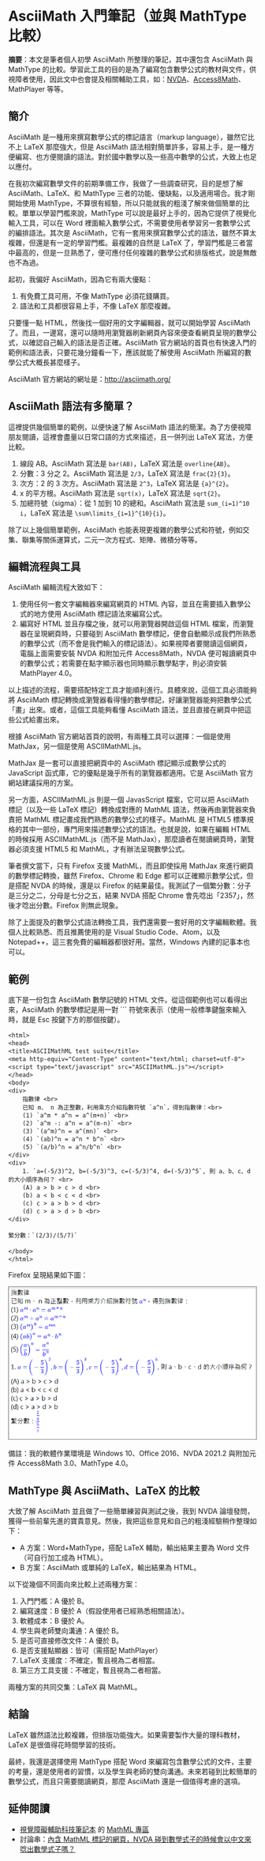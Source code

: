 # AsciiMath 入門筆記（並與 MathType 比較）

**摘要**：本文是筆者個人初學 AsciiMath 所整理的筆記，其中還包含 AsciiMath 與 MathType 的比較。學習此工具的目的是為了編寫包含數學公式的教材與文件，供視障者使用，因此文中也會提及相關輔助工具，如：[NVDA](https://www.nvaccess.org/)、[Access8Math](https://addons.nvda-project.org/addons/access8math.en.html)、MathPlayer 等等。

## 簡介

AsciiMath 是一種用來撰寫數學公式的標記語言（markup language），雖然它比不上 LaTeX 那麼強大，但是 AsciiMath 語法相對簡單許多，容易上手，是一種方便編寫、也方便閱讀的語法。對於國中數學以及一些高中數學的公式，大致上也足以應付。

在我初次編寫數學文件的前期準備工作，我做了一些調查研究，目的是想了解 AsciiMath、LaTeX、和 MathType 三者的功能、優缺點，以及適用場合。我才剛開始使用 MathType，不算很有經驗，所以只能就我的粗淺了解來做個簡單的比較。單單以學習門檻來說，MathType 可以說是最好上手的，因為它提供了視覺化輸入工具，可以在 Word 裡面輸入數學公式，不需要使用者學習另一套數學公式的編排語法。其次是 AsciiMath，它有一套用來撰寫數學公式的語法，雖然不算太複雜，但還是有一定的學習門檻。最複雜的自然是 LaTeX 了，學習門檻是三者當中最高的，但是一旦熟悉了，便可應付任何複雜的數學公式和排版格式，說是無敵也不為過。

起初，我偏好 AsciiMath，因為它有兩大優點：

1. 有免費工具可用，不像 MathType 必須花錢購買。
2. 語法和工具都很容易上手，不像 LaTeX 那麼複雜。

只要懂一點 HTML，然後找一個好用的文字編輯器，就可以開始學習 AsciiMath 了。而且，一邊寫，還可以隨時用瀏覽器刷新網頁內容來便查看網頁呈現的數學公式，以確認自己輸入的語法是否正確。AsciiMath 官方網站的首頁也有快速入門的範例和語法表，只要花幾分鐘看一下，應該就能了解使用 AsciiMath 所編寫的數學公式大概長甚麼樣子。

AsciiMath 官方網站的網址是：http://asciimath.org/

## AsciiMath 語法有多簡單？

這裡提供幾個簡單的範例，以便快速了解 AsciiMath 語法的簡潔。為了方便視障朋友閱讀，這裡會盡量以日常口語的方式來描述，且一併列出 LaTeX 寫法，方便比較。

1. 線段 AB。AsciiMath 寫法是 `bar(AB)`，LaTeX 寫法是 `overline{AB}`。
2. 分數：3 分之 2。AsciiMath 寫法是 `2/3`，LaTeX 寫法是 `frac{2}{3}`。
3. 次方：2 的 3 次方。AsciiMath 寫法是 `2^3`，LaTeX 寫法是 `{a}^{2}`。
4. x 的平方根。AsciiMath 寫法是 `sqrt(x)`，LaTeX 寫法是 `sqrt{2}`。
5. 加總符號（sigma）：從 1 加到 10 的總和。AsciiMath 寫法是 `sum_(i=1)^10 i`，LaTeX 寫法是 `\sum\limits_{i=1}^{10}{i}`。

除了以上幾個簡單範例，AsciiMath 也能表現更複雜的數學公式和符號，例如交集、聯集等關係運算式，二元一次方程式、矩陣、微積分等等。

## 編輯流程與工具

AsciiMath 編輯流程大致如下：

1. 使用任何一套文字編輯器來編寫網頁的 HTML 內容，並且在需要插入數學公式的地方使用 AsciiMath 標記語法來編寫公式。
2. 編寫好 HTML 並且存檔之後，就可以用瀏覽器開啟這個 HTML 檔案，而瀏覽器在呈現網頁時，只要碰到 AsciiMath 數學標記，便會自動顯示成我們所熟悉的數學公式（而不會是我們輸入的標記語法）。如果視障者要閱讀這個網頁，電腦上面需要安裝 NVDA 和附加元件 Access8Math，NVDA 便可報讀網頁中的數學公式；若需要在點字顯示器也同時顯示數學點字，則必須安裝 MathPlayer 4.0。

以上描述的流程，需要搭配特定工具才能順利進行。具體來說，這個工具必須能夠將 AsciiMath 標記轉換成瀏覽器看得懂的數學標記，好讓瀏覽器能夠把數學公式「畫」出來。或者，這個工具能夠看懂 AsciiMath 語法，並且直接在網頁中把這些公式給畫出來。

根據 AsciiMath 官方網站首頁的說明，有兩種工具可以選擇：一個是使用 MathJax，另一個是使用 ASCIIMathML.js。

MathJax 是一套可以直接把網頁中的 AsciiMath 標記顯示成數學公式的 JavaScript 函式庫，它的優點是幾乎所有的瀏覽器都適用。它是 AsciiMath 官方網站建議採用的方案。

另一方面，ASCIIMathML.js 則是一個 JavasScript 檔案，它可以把 AsciiMath 標記（以及一些 LaTeX 標記）轉換成對應的 MathML 語法，然後再由瀏覽器來負責把 MathML 標記畫成我們熟悉的數學公式的樣子。MathML 是 HTML5 標準規格的其中一部份，專門用來描述數學公式的語法。也就是說，如果在編輯 HTML 的時候採用 ASCIIMathML.js（而不是 MathJax），那麼讀者在閱讀網頁時，瀏覽器必須支援 HTML5 和 MathML，才有辦法呈現數學公式。

筆者撰文當下，只有 Firefox 支援 MathML，而且即使採用 MathJax 來進行網頁的數學標記轉換，雖然 Firefox、Chrome 和 Edge 都可以正確顯示數學公式，但是搭配 NVDA 的時候，還是以 Firefox 的結果最佳。我測試了一個繁分數：分子是三分之二，分母是七分之五，結果 NVDA 搭配 Chrome 會先唸出「2357」，然後才唸出分數。Firefox 則無此現象。

除了上面提及的數學公式語法轉換工具，我們還需要一套好用的文字編輯軟體。我個人比較熟悉、而且推薦使用的是 Visual Studio Code、Atom，以及 Notepad++，這三套免費的編輯器都很好用。當然，Windows 內建的記事本也可以。

## 範例

底下是一份包含 AsciiMath 數學記號的 HTML 文件。從這個範例也可以看得出來，AsciiMath 的數學標記是用一對 `\`` 符號來表示（使用一般標準鍵盤來輸入時，就是 Esc 按鍵下方的那個按鍵）。

~~~~~~~~
<html>
<head>
<title>ASCIIMathML test suite</title>
<meta http-equiv="Content-Type" content="text/html; charset=utf-8">
<script type="text/javascript" src="ASCIIMathML.js"></script>
</head>
<body>
<div>
    指數律 <br>
    已知 m、 n 為正整數，利用乘方介紹指數符號 `a^n`，得到指數律：<br>
    (1) `a^m * a^n = a^(m+n)` <br>
    (2) `a^m -: a^n = a^(m-n)` <br>
    (3) `(a^m)^n = a^(mn)` <br>
    (4) `(ab)^n = a^n * b^n` <br>
    (5) `(a/b)^n = a^n/b^n` <br>
</div>
<div>
    1. `a=(-5/3)^2, b=(-5/3)^3, c=(-5/3)^4, d=(-5/3)^5`, 則 a、b、c、d 的大小順序為何？ <br>
    (A) a > b > c > d <br>
    (b) a < b < c < d <br>
    (c) c > a > b > d <br>
    (d) c > a > d > b <br>
</div>
 
繁分數：`(2/3)/(5/7)`
    
</body>
</html>
~~~~~~~~

Firefox 呈現結果如下圖：

![](AsciiMathTest.png)

備註：我的軟體作業環境是 Windows 10、Office 2016、NVDA 2021.2 與附加元件 Access8Math 3.0、MathType 4.0。

## MathType 與 AsciiMath、LaTeX 的比較

大致了解 AsciiMath 並且做了一些簡單練習與測試之後，我到 NVDA 論壇發問，獲得一些前輩先進的寶貴意見。然後，我把這些意見和自己的粗淺經驗稍作整理如下：

- A 方案：Word+MathType，搭配 LaTeX 輔助，輸出結果主要為 Word 文件（可自行加工成為 HTML）。
- B 方案：AsciiMath 或單純的 LaTeX，輸出結果為 HTML。
 
以下從幾個不同面向來比較上述兩種方案：

1. 入門門檻：A 優於 B。
2. 編寫速度：B 優於 A（假設使用者已經熟悉相關語法）。
3. 軟體成本：B 優於 A。
4. 學生與老師雙向溝通：A 優於 B。
5. 是否可直接修改文件：A 優於 B。
6. 是否支援點顯器：皆可（需搭配 MathPlayer）
7. LaTeX 支援度：不確定，暫且視為二者相當。
8. 第三方工具支援：不確定，暫且視為二者相當。
 
兩種方案的共同交集：LaTeX 與 MathML。

## 結論
 
LaTeX 雖然語法比較複雜，但排版功能強大。如果需要製作大量的理科教材，LaTeX 是很值得花時間學習的技術。
 
最終，我還是選擇使用 MathType 搭配 Word 來編寫包含數學公式的文件，主要的考量，還是使用者的習慣，以及學生與老師的雙向溝通。未來若碰到比較簡單的數學公式，而且只需要閱讀網頁，那麼 AsciiMath 還是一個值得考慮的選項。

## 延伸閱讀

- [視覺障礙輔助科技筆記本](https://class.kh.edu.tw/19061/) 的 [MathML 專區](https://class.kh.edu.tw/19061/page/view/19)
- 討論串：[內含 MathML 標記的網頁，NVDA 碰到數學式子的時候會以中文來唸出數學式子嗎？](https://groups.io/g/nvda-tw/topic/mathml/85601902)
